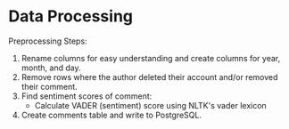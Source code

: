 # Data Processing

Preprocessing Steps:

1. Rename columns for easy understanding and create columns for year, month, and day.
2. Remove rows where the author deleted their account and/or removed their comment.
3. Find sentiment scores of comment:
    * Calculate VADER (sentiment) score using NLTK's vader lexicon
4. Create comments table and write to PostgreSQL.
